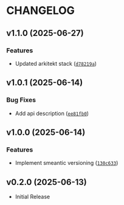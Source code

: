 # CHANGELOG

<!-- version list -->

## v1.1.0 (2025-06-27)

### Features

- Updated arkitekt stack
  ([`d78219a`](https://github.com/arkitektio/lovekit/commit/d78219a1a425a13a58c052a1912466daab08d844))


## v1.0.1 (2025-06-14)

### Bug Fixes

- Add api description
  ([`ee81fb0`](https://github.com/arkitektio/lovekit/commit/ee81fb0198c76c28ebca99d06b54f7c933465fa9))


## v1.0.0 (2025-06-14)

### Features

- Implement smeantic versioning
  ([`130c633`](https://github.com/jhnnsrs/lovekit/commit/130c633be7ec9e4a693976941ed8766e7e2ad46a))


## v0.2.0 (2025-06-13)

- Initial Release
